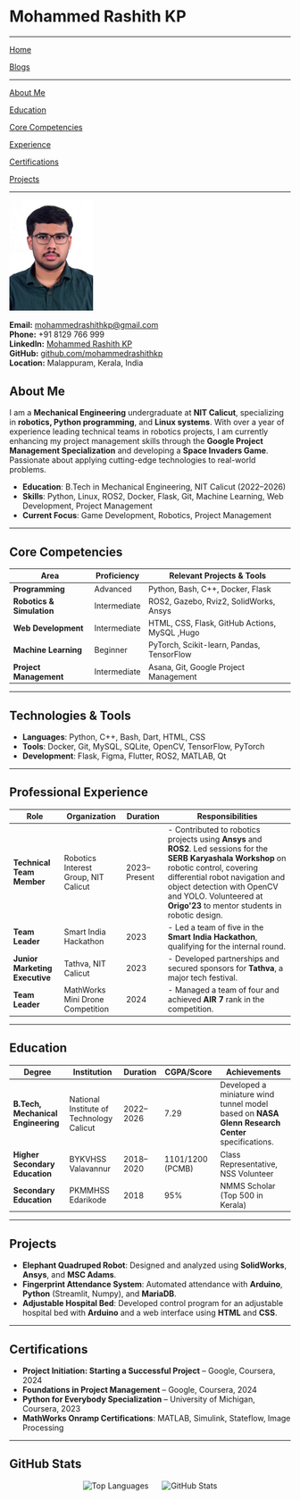 # Mohammed Rashith KP

---

[Home](/index.md)

[Blogs](/blogs/index.md)

---

[About Me](#about-me) 

[Education](#education) 

[Core Competencies](#core-competencies) 

[Experience](#professional-experience) 

[Certifications](#certifications) 

[Projects](#projects)


---

<img src="https://raw.githubusercontent.com/mohammedrashithkp/mohammedrashithkp.github.io/main/images/profile.jpg" alt="Mohammed Rashith KP" title="Mohammed Rashith KP" width="150px" height="auto">



**Email:** [mohammedrashithkp@gmail.com](mailto:mohammedrashithkp@gmail.com)  
**Phone:** +91 8129 766 999  
**LinkedIn:** [Mohammed Rashith KP](https://www.linkedin.com/in/mohammed-rashith-kp)  
**GitHub:** [github.com/mohammedrashithkp](https://github.com/mohammedrashithkp)  
**Location:** Malappuram, Kerala, India


## **About Me**  <a id="about-me"></a>

I am a **Mechanical Engineering** undergraduate at **NIT Calicut**, specializing in **robotics, Python programming**, and **Linux systems**. With over a year of experience leading technical teams in robotics projects, I am currently enhancing my project management skills through the **Google Project Management Specialization** and developing a **Space Invaders Game**. Passionate about applying cutting-edge technologies to real-world problems.

- **Education**: B.Tech in Mechanical Engineering, NIT Calicut (2022–2026)
- **Skills**: Python, Linux, ROS2, Docker, Flask, Git, Machine Learning, Web Development, Project Management
- **Current Focus**: Game Development, Robotics, Project Management

---

## **Core Competencies** <a id="core-competencies"></a>

| **Area**                       | **Proficiency**   | **Relevant Projects & Tools**                      |
|---------------------------------|-------------------|---------------------------------------------------|
| **Programming**                 | Advanced          | Python, Bash, C++, Docker, Flask                   |
| **Robotics & Simulation**       | Intermediate      | ROS2, Gazebo, Rviz2, SolidWorks, Ansys            |
| **Web Development**             | Intermediate      | HTML, CSS, Flask, GitHub Actions, MySQL ,Hugo          |
| **Machine Learning**            | Beginner          | PyTorch, Scikit-learn, Pandas, TensorFlow         |
| **Project Management**          | Intermediate      | Asana, Git, Google Project Management             |

---

## **Technologies & Tools**

- **Languages**: Python, C++, Bash, Dart, HTML, CSS
- **Tools**: Docker, Git, MySQL, SQLite, OpenCV, TensorFlow, PyTorch
- **Development**: Flask, Figma, Flutter, ROS2, MATLAB, Qt

---

## **Professional Experience** <a id="professional-experience"></a>

| **Role**                       | **Organization**                          | **Duration**       | **Responsibilities**                                                                                           |
|---------------------------------|-------------------------------------------|--------------------|-----------------------------------------------------------------------------------------------------------------|
| **Technical Team Member**       | Robotics Interest Group, NIT Calicut      | 2023–Present       | - Contributed to robotics projects using **Ansys** and **ROS2**. Led sessions for the **SERB Karyashala Workshop** on robotic control, covering differential robot navigation and object detection with OpenCV and YOLO. Volunteered at **Origo'23** to mentor students in robotic design. |
| **Team Leader**                 | Smart India Hackathon                     | 2023               | - Led a team of five in the **Smart India Hackathon**, qualifying for the internal round. |
| **Junior Marketing Executive**  | Tathva, NIT Calicut                       | 2023               | - Developed partnerships and secured sponsors for **Tathva**, a major tech festival. |
| **Team Leader**                 | MathWorks Mini Drone Competition          | 2024               | - Managed a team of four and achieved **AIR 7** rank in the competition. |

---

## **Education** <a id="education"></a>

| **Degree**                      | **Institution**                           | **Duration**   | **CGPA/Score**   | **Achievements**                                                                                               |
|----------------------------------|-------------------------------------------|----------------|------------------|----------------------------------------------------------------------------------------------------------------|
| **B.Tech, Mechanical Engineering** | National Institute of Technology Calicut | 2022–2026      | 7.29             | Developed a miniature wind tunnel model based on **NASA Glenn Research Center** specifications.               |
| **Higher Secondary Education**  | BYKVHSS Valavannur                        | 2018–2020      | 1101/1200 (PCMB) | Class Representative, NSS Volunteer                                                                             |
| **Secondary Education**         | PKMMHSS Edarikode                         | 2018           | 95%              | NMMS Scholar (Top 500 in Kerala)                                                                                |

---

## **Projects** <a id="projects"></a>

- **Elephant Quadruped Robot**: Designed and analyzed using **SolidWorks**, **Ansys**, and **MSC Adams**.
- **Fingerprint Attendance System**: Automated attendance with **Arduino**, **Python** (Streamlit, Numpy), and **MariaDB**.
- **Adjustable Hospital Bed**: Developed control program for an adjustable hospital bed with **Arduino** and a web interface using **HTML** and **CSS**.

---

## **Certifications** <a id="certifications"></a>

- **Project Initiation: Starting a Successful Project** – Google, Coursera, 2024
- **Foundations in Project Management** – Google, Coursera, 2024
- **Python for Everybody Specialization** – University of Michigan, Coursera, 2023
- **MathWorks Onramp Certifications**: MATLAB, Simulink, Stateflow, Image Processing

---

## **GitHub Stats**  
<p align="center">
    <img src="https://github-readme-stats.vercel.app/api/top-langs?username=mohammedrashithkp&show_icons=true&locale=en&layout=compact" alt="Top Languages" style="margin-right: 20px;"/>
    <img src="https://github-readme-stats.vercel.app/api?username=mohammedrashithkp&show_icons=true&locale=en" alt="GitHub Stats"/>
  </p>


